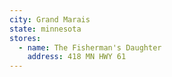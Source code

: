 ```yaml
---
city: Grand Marais
state: minnesota
stores:
  - name: The Fisherman's Daughter
    address: 418 MN HWY 61
---
```

